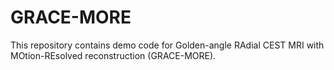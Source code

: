 # GRACE-MORE
This repository contains demo code for Golden-angle RAdial CEST MRI with MOtion-REsolved reconstruction (GRACE-MORE).
